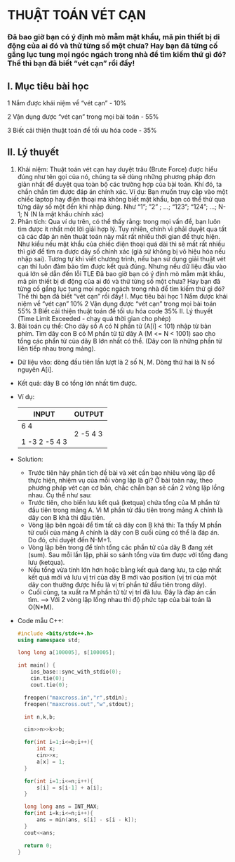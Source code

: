 # THUẬT TOÁN VÉT CẠN
### Đã bao giờ bạn có ý định mò mẫm mật khẩu, mã pin thiết bị di động của ai đó và thử từng số một chưa? Hay bạn đã từng cố gắng lục tung mọi ngóc ngách trong nhà để tìm kiếm thứ gì đó? Thế thì bạn đã biết “vét cạn” rồi đấy!
## **I. Mục tiêu bài học**
1 Nắm được khái niệm về “vét cạn” - 10%</p>
2 Vận dụng được “vét cạn” trong mọi bài toán - 55%</p>
3 Biết cải thiện thuật toán để tối ưu hóa code - 35%</p>
## **II. Lý thuyết**
1. Khái niệm:
Thuật toán vét cạn hay duyệt trâu (Brute Force) được hiểu đúng như tên gọi của
nó, chúng ta sẽ dùng những phương pháp đơn giản nhất để duyệt qua toàn bộ các
trường hợp của bài toán. Khí đó, ta chắn chắn tìm được đáp án chính xác.
Ví dụ: Bạn muốn truy cập vào một chiếc laptop hay điện thoại mà không biết
mật khẩu, bạn có thể thử qua từng dãy số một đến khi nhập đúng. Như “1”; ”2” ; ...;
“123”; “124”; ...; N-1; N (N là mật khẩu chính xác)
2. Phân tích:
Qua ví dụ trên, có thể thấy rằng: trong mọi vấn đề, bạn luôn tìm được ít nhất
một lời giải hợp lý. Tuy nhiên, chính vì phải duyệt qua tất cả các đáp án nên thuật
toán này mất rất nhiều thời gian để thực hiện. Như kiểu nếu mật khẩu của chiếc
điện thoại quá dài thì sẽ mất rất nhiều thì giờ để tìm ra được dãy số chính xác (giả
sử không bị vô hiệu hóa nếu nhập sai).
Tương tự khi viết chương trình, nếu bạn sử dụng giải thuật vét cạn thì luôn đảm
bảo tìm được kết quả đúng. Nhưng nếu dữ liệu đầu vào quá lớn sẽ dẫn đến lỗi TLE
Đã bao giờ bạn có ý định mò mẫm mật khẩu, mã pin thiết bị di động của ai đó và
thử từng số một chưa? Hay bạn đã từng cố gắng lục tung mọi ngóc ngách trong
nhà để tìm kiếm thứ gì đó? Thế thì bạn đã biết “vét cạn” rồi đấy!
I. Mục tiêu bài học
1 Nắm được khái niệm về “vét cạn” 10%
2 Vận dụng được “vét cạn” trong mọi bài toán 55%
3 Biết cải thiện thuật toán để tối ưu hóa code 35%
II. Lý thuyết
(Time Limit Exceeded - chạy quá thời gian cho phép)
3. Bài toán cụ thể:
Cho dãy số A có N phần tử (A[i] < 101) nhập từ bàn phím. Tìm dãy con B có M
phần tử từ dãy A (M <= N < 1001) sao cho tổng các phẩn tử của dãy B lớn nhất có
thể. (Dãy con là những phần tử liên tiếp nhau trong mảng).
- Dữ liệu vào: dòng đầu tiên lần lượt là 2 số N, M. Dòng thứ hai là N số nguyên A[i].
- Kết quả: dãy B có tổng lớn nhất tìm được.
- Ví dụ:</p>
    
    | INPUT         | OUTPUT        |
    | ------------- | ------------- |
    | 6 4</p> 1 -3 2 -5 4 3 | 2 -5 4 3      |
- Solution:
  + Trước tiên hãy phân tích đề bài và xét cần bao nhiêu vòng lặp để thực hiện,
  nhiệm vụ của mỗi vòng lặp là gì?
  Ở bài toàn này, theo phương pháp vét cạn cơ bản, chắc chắn bạn sẽ cần 2 vòng
  lặp lồng nhau. Cụ thể như sau:
  + Trước tiên, cho biến lưu kết quả (ketqua) chứa tổng của M phần tử đầu tiên
  trong mảng A. Vì M phần tử đầu tiên trong mảng A chính là dãy con B khả thi
  đầu tiên.
  + Vòng lặp bên ngoài để tìm tất cả dãy con B khả thi: Ta thấy M phần tử cuối
  của mảng A chính là dãy con B cuối cùng có thể là đáp án. Do đó, chỉ duyệt đến
  N-M+1.
  + Vòng lặp bên trong để tính tổng các phần tử của dãy B đang xét (sum). Sau
  mỗi lần lặp, phải so sánh tổng vừa tìm được với tổng đang lưu (ketqua).
  + Nếu tổng vừa tính lớn hơn hoặc bằng kết quả đang lưu, ta cập nhất kết quả
  mới và lưu vị trí của dãy B mới vào position (vị trí của một dãy con thường được
  hiểu là vị trí phần tử đầu tiên trong dãy).
  + Cuối cùng, ta xuất ra M phần tử từ vị trí đã lưu. Đây là đáp án cần tìm.
  ⟶ Với 2 vòng lặp lồng nhau thì độ phức tạp của bài toán là O(N*M).
- Code mẫu C++:
  ```c++
  #include <bits/stdc++.h>
  using namespace std;
  
  long long a[100005], s[100005];
  
  int main() {
      ios_base::sync_with_stdio(0);
      cin.tie(0);
      cout.tie(0);

    freopen("maxcross.in","r",stdin);
    freopen("maxcross.out","w",stdout);

    int n,k,b;

    cin>>n>>k>>b;

    for(int i=1;i<=b;i++){
        int x;
        cin>>x;
        a[x] = 1;
    }

    for(int i=1;i<=n;i++){
        s[i] = s[i-1] + a[i];
    }

    long long ans = INT_MAX;
    for(int i=k;i<=n;i++){
        ans = min(ans, s[i] - s[i - k]);
    }
    cout<<ans;

    return 0;
  }

